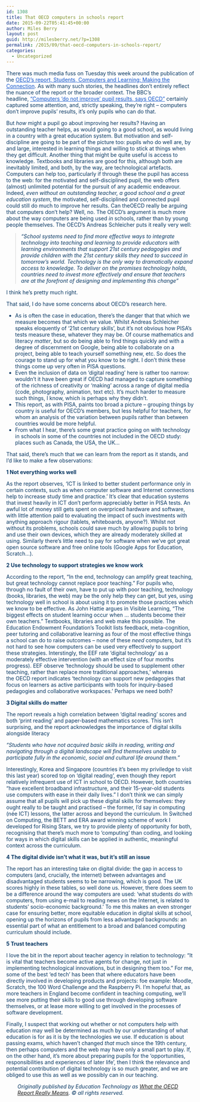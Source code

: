 ```yaml
---
id: 1308
title: That OECD computers in schools report
date: 2015-09-22T05:41:45+00:00
author: Miles Berry
layout: post
guid: http://milesberry.net/?p=1308
permalink: /2015/09/that-oecd-computers-in-schools-report/
categories:
  - Uncategorized
---
```

<div class="gmail_default" style="color: #073763;">
  <p>
    There was much media fuss on Tuesday this week around the publication of the <a style="color: #1155cc;" href="http://www.oecd-ilibrary.org/education/students-computers-and-learning_9789264239555-en" target="_blank"><span class="il">OECD</span>’s report, Students, Computers and Learning: Making the Connection</a>. As with many such stories, the headlines don’t entirely reflect the nuance of the report or the broader context. The BBC’s headline, <a style="color: #1155cc;" href="http://www.bbc.co.uk/news/business-34174796" target="_blank">“Computers ‘do not improve’ pupil results, says <span class="il">OECD</span>”</a> certainly captured some attention, and, strictly speaking, they’re right &#8211; computers don’t improve pupils’ results, it’s only pupils who can do that.
  </p>
  
  <p>
    But <i>how</i> might a pupil go about improving her results? Having an outstanding teacher helps, as would going to a good school, as would living in a country with a great education system. But motivation and self-discipline are going to be part of the picture too: pupils who do well are, by and large, interested in learning things and willing to stick at things when they get difficult. Another thing that might be quite useful is access to knowledge. Textbooks and libraries are good for this, although both are inevitably limited, and both, by the way, are technological artefacts. Computers can help too, particularly if through these the pupil has access to the web: for the motivated and self-disciplined pupil, the web offers (almost) unlimited potential for the pursuit of any academic endeavour. Indeed, <i>even without an outstanding teacher, a good school and a great education system</i>, the motivated, self-disciplined and connected pupil could still do much to improve her results. Can the<span class="il">OECD</span> really be arguing that computers don&#8217;t help? Well, no. The <span class="il">OECD</span>’s argument is much more about the way computers are being used <i>in</i> schools, rather than by young people themselves. The <span class="il">OECD</span>’s Andreas Schleicher puts it really very well:
  </p>
</div>

<blockquote style="color: #222222;">
  <div class="gmail_default" style="color: #073763;">
    <p>
      <i>“School systems need to find more effective ways to integrate technology into teaching and learning to provide educators with learning environments that support 21st century pedagogies and provide children with the 21st century skills they need to succeed in tomorrow’s world. Technology is the only way to dramatically expand access to knowledge. To deliver on the promises technology holds, countries need to invest more effectively and ensure that teachers are at the forefront of designing and implementing this change”</i>
    </p>
  </div>
</blockquote>

<div class="gmail_default" style="color: #073763;">
  <p>
    I think he’s pretty much right.
  </p>
  
  <p>
    That said, I do have some concerns about <span class="il">OECD</span>’s research here.
  </p>
  
  <ul>
    <li>
      As is often the case in education, there’s the danger that that which we measure becomes that which we value. Whilst Andreas Schleicher speaks eloquently of ‘21st century skills’, but it’s not obvious how PISA’s tests measure these, whatever they may be. Of course mathematics and literacy <i>matter</i>, but so do being able to find things quickly and with a degree of discernment on Google, being able to collaborate on a project, being able to teach yourself something new, etc. So does the courage to stand up for what you know to be right. I don&#8217;t think these things come up very often in PISA questions.
    </li>
    <li>
      Even the inclusion of data on ‘digital reading’ here is rather too narrow: wouldn’t it have been great if <span class="il">OECD</span> had managed to capture something of the richness of creativity or ‘making’ across a range of digital media (code, photography, animation, text etc). It&#8217;s much harder to measure such things, I know, which is perhaps why they didn’t.
    </li>
    <li>
      This report, as with PISA, paints too broad a picture &#8211; grouping things by country is useful for <span class="il">OECD</span>’s members, but less helpful for teachers, for whom an analysis of the variation between pupils rather than between countries would be more helpful.
    </li>
    <li>
      From what I hear, there’s some great practice going on with technology in schools in some of the countries not included in the <span class="il">OECD</span> study: places such as Canada, the USA, the UK…
    </li>
  </ul>
  
  <p>
    That said, there’s much that we can learn from the report as it stands, and I&#8217;d like to make a few observations:
  </p>
  
  <p>
    <b>1 Not everything works well</b>
  </p>
  
  <p>
    As the report observes, ‘ICT is linked to better student performance only in certain contexts, such as when computer software and Internet connections help to increase study time and practice.’ It’s clear that education systems that invest heavily in ICT don’t perform appreciably better in PISA tests. An awful lot of money still gets spent on overpriced hardware and software, with little attention paid to evaluating the impact of such investments with anything approach rigour (tablets, whiteboards, anyone?). Whilst not without its problems, schools could save much by allowing pupils to bring and use their own devices, which they are already moderately skilled at using. Similarly there’s little need to pay for software when we’ve got great open source software and free online tools (Google Apps for Education, Scratch…).
  </p>
  
  <p>
    <b>2 Use technology to support strategies we know work</b>
  </p>
  
  <p>
    According to the report, “In the end, technology can amplify great teaching, but great technology cannot replace poor teaching.” For pupils who, through no fault of their own, have to put up with poor teaching, technology (books, libraries, the web) may be the only help they can get, but yes, using technology well in school is about using it to promote those practices which we know to be effective. As John Hattie argues in Visible Learning, “The biggest effects on student learning occur when … students become their own teachers.” Textbooks, libraries and web make this possible. The Education Endowment Foundation’s Toolkit lists feedback, meta-cognition, peer tutoring and collaborative learning as four of the most effective things a school can do to raise outcomes &#8211; none of these <i>need</i> computers, but it’s not hard to see how computers can be used very effectively to support these strategies. Interstingly, the EEF rate ‘digital technology’ as a moderately effective intervention (with an effect size of four months progress). EEF observe ‘technology should be used to supplement other teaching, rather than replace more traditional approaches,’ whereas the <span class="il">OECD</span> report indicates ‘technology can support new pedagogies that focus on learners as active participants with tools for inquiry-based pedagogies and collaborative workspaces.’ Perhaps we need both?
  </p>
  
  <p>
    <b>3 Digital skills do matter</b>
  </p>
  
  <p>
    The report reveals a high correlation between ‘digital reading’ scores and both ‘print reading’ and paper-based mathematics scores. This isn’t surprising, and the report acknowledges the importance of digital skills alongside literacy
  </p>
  
  <p>
    <i>“Students who have not acquired basic skills in reading, writing and navigating through a digital landscape will find themselves unable to participate fully in the economic, social and cultural life around them.”</i>
  </p>
  
  <p>
    Interestingly, Korea and Singapore (countries it’s been my priviledge to visit this last year) scored top on ‘digital reading’, even though they report relatively infrequent use of ICT in school to <span class="il">OECD</span>. However, both countries “have excellent broadband infrastructure, and their 15-year-old students use computers with ease in their daily lives.” I don’t think we can simply assume that all pupils will pick up these digital skills for themselves: they ought really to be taught and practised &#8211; the former, I’d say in computing (née ICT) lessons, the latter across and beyond the curriculum. In Switched on Computing, the BETT and ERA award winning scheme of work I developed for Rising Stars, we try to provide plenty of opportunity for both, recognising that there’s much more to ‘computing’ than coding, and looking for ways in which digital skills can be applied in authentic, meaningful context across the curriculum.
  </p>
  
  <p>
    <b>4 The digital divide isn&#8217;t what it was, but it&#8217;s still an issue</b>
  </p>
  
  <p>
    The report has an interesting take on digital divide: the gap in access to computers (and, crucially, the internet) between advantages and disadvantaged students seems to be narrowing, which is good. The UK scores highly in these tables, so well done us. However, there does seem to be a difference around the way computers are used: ‘what students do with computers, from using e-mail to reading news on the Internet, is related to students’ socio-economic background.’ To me this makes an even stronger case for ensuring better, more equitable education in digital skills at school, opening up the horizons of pupils from less advantaged backgrounds: an essential part of what an entitlement to a broad and balanced computing curriculum should include.
  </p>
  
  <p>
    <b>5 Trust teachers</b>
  </p>
  
  <p>
    I love the bit in the report about teacher agency in relation to technology: “It is vital that teachers become active agents for change, not just in implementing technological innovations, but in designing them too.” For me, some of the best ‘ed tech’ has been that where educators have been directly involved in developing products and projects: foe example: Moodle, Scratch, the 100 Word Challenge and the Raspberry Pi. I’m hopeful that, as more teachers in England become confident in teaching computing, we’ll see more putting their skills to good use through developing software themselves, or at lease more willing to get involved in the processes of software development.
  </p>
  
  <p>
    Finally, I suspect that working out whether or not computers help with education may well be determined as much by our understanding of what education is for as it is by the technologies we use. If education is about passing exams, which haven’t changed <i>that</i> much since the 19th century, then perhaps computers and the web may have only a small part to play. If, on the other hand, it’s more about preparing pupils for the ‘opportunities, responsibilities and experiences of later life’, then I think the relevance and potential contribution of digital technology is so much greater, and we are obliged to use this as well as we possibly can in our teaching.
  </p>
  
  <p style="padding-left: 30px;">
    <em>Originally published by Education Technology as <a href="http://edtechnology.co.uk/Article/what-the-oecd-report-really-means">What the OECD Report Really Means</a>. © all rights reserved.</em>
  </p>
</div>